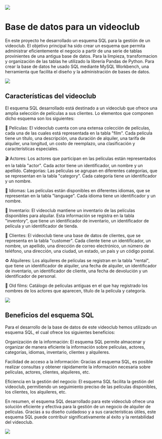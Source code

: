 ![](https://github.com/illegalvoidundead/Videoclub/blob/main/images/video-rentals.jpg)
# Base de datos para un videoclub

En este proyecto he desarrollado un esquema SQL para la gestión de un videoclub. El objetivo principal ha sido crear un esquema que permita administrar eficientemente el negocio a partir de una serie de tablas provinientes de una antigua base de datos. Para la limpieza, transformacion y organización de las tablas he utilizado la librería Pandas de Python. Para crear la base de datos he usado SQL mediante MySQL Workbench, una herramienta que facilita el diseño y la administración de bases de datos.


![](https://github.com/illegalvoidundead/Videoclub/blob/main/images/videoclub.jpeg)
## Características del videoclub

El esquema SQL desarrollado está destinado a un videoclub que ofrece una amplia selección de películas a sus clientes. Lo elementos que componen dicho esquema son los siguientes:

:movie_camera: Películas: El videoclub cuenta con una extensa colección de películas, cada una de las cuales está representada en la tabla "film". Cada película tiene un título, una descripción, una duración de alquiler, una tarifa de alquiler, una longitud, un costo de reemplazo, una clasificación y características especiales.

:clapper: Actores: Los actores que participan en las películas están representados en la tabla "actor". Cada actor tiene un identificador, un nombre y un apellido.
Categorías: Las películas se agrupan en diferentes categorías, que se representan en la tabla "category". Cada categoría tiene un identificador y un nombre.

:tongue: Idiomas: Las películas están disponibles en diferentes idiomas, que se representan en la tabla "language". Cada idioma tiene un identificador y un nombre.

:green_book: Inventario: El videoclub mantiene un inventario de las películas disponibles para alquilar. Esta información se registra en la tabla "inventory", que tiene un identificador de inventario, un identificador de película y un identificador de tienda.

:money_with_wings: Clientes: El videoclub tiene una base de datos de clientes, que se representa en la tabla "customer". Cada cliente tiene un identificador, un nombre, un apellido, una dirección de correo electrónico, un número de teléfono, una dirección, una ciudad, un estado, un país y un código postal.

:recycle: Alquileres: Los alquileres de películas se registran en la tabla "rental", que tiene un identificador de alquiler, una fecha de alquiler, un identificador de inventario, un identificador de cliente, una fecha de devolución y un identificador de personal.

:steam_locomotive: Old films: Catálogo de películas antíguas en el que hay registrado los nombres de los actores que aparecen, título de la película y categoría.

![](https://github.com/illegalvoidundead/Videoclub/blob/main/images/Esquema.jpg)
## Beneficios del esquema SQL

Para el desarrollo de la base de datos de este videoclub hemos utilizado un esquema SQL, el cual ofrece los siguientes beneficios:

Organización de la información: El esquema SQL permite almacenar y organizar de manera eficiente la información sobre películas, actores, categorías, idiomas, inventario, clientes y alquileres.

Facilidad de acceso a la información: Gracias al esquema SQL, es posible realizar consultas y obtener rápidamente la información necesaria sobre películas, actores, clientes, alquileres, etc.

Eficiencia en la gestión del negocio: El esquema SQL facilita la gestión del videoclub, permitiendo un seguimiento preciso de las películas disponibles, los clientes, los alquileres, etc.

En resumen, el esquema SQL desarrollado para este videoclub ofrece una solución eficiente y efectiva para la gestión de un negocio de alquiler de películas. Gracias a su diseño cuidadoso y a sus características útiles, este esquema SQL puede contribuir significativamente al éxito y la rentabilidad del videoclub.

![](https://github.com/illegalvoidundead/Videoclub/blob/main/images/videodrome07.gif)
